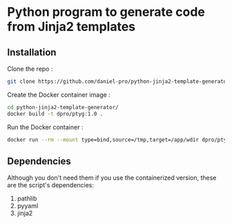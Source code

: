 # Python program to generate code from Jinja2 templates

## Installation

Clone the repo :

```sh
git clone https://github.com/daniel-pro/python-jinja2-template-generator.git
```

Create the Docker container image :

```sh
cd python-jinja2-template-generator/
docker build -t dpro/ptyg:1.0 .
```

Run the Docker container :
```sh
docker run --rm --mount type=bind,source=/tmp,target=/app/wdir dpro/ptyg:1.0 python ptyg.py gen /app/wdir/input.yaml /app/wdir/input.template /app/wdir/output.out
```

## Dependencies
Although you don't need them if you use the containerized version, these are the script's dependencies:
1. pathlib
2. pyyaml
3. jinja2
